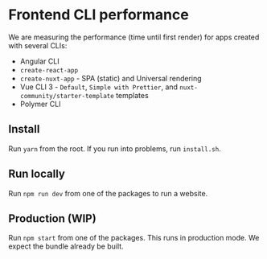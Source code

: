 # Frontend CLI performance

We are measuring the performance (time until first render) for apps created with several CLIs:

* Angular CLI
* `create-react-app`
* `create-nuxt-app` - SPA (static) and Universal rendering
* Vue CLI 3 - `Default`, `Simple with Prettier`, and `nuxt-community/starter-template` templates
* Polymer CLI

## Install

Run `yarn` from the root. If you run into problems, run `install.sh`.

## Run locally

Run `npm run dev` from one of the packages to run a website.

## Production (WIP)

Run `npm start` from one of the packages. This runs in production mode. We expect the bundle already be built.
